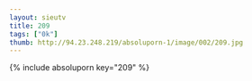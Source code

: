 ```yaml
--- 
layout: sieutv
title: 209
tags: ["0k"]
thumb: http://94.23.248.219/absoluporn-1/image/002/209.jpg
---
```

{% include absoluporn key="209" %} 
